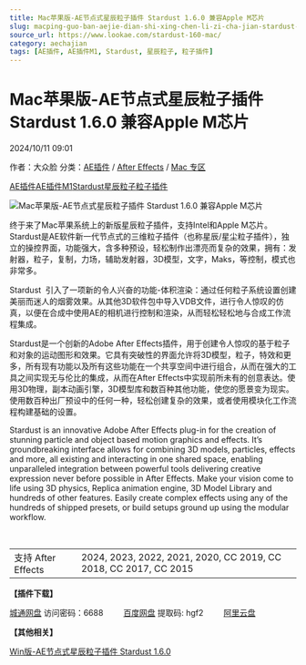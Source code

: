 ```yaml
---
title: Mac苹果版-AE节点式星辰粒子插件 Stardust 1.6.0 兼容Apple M芯片
slug: macping-guo-ban-aejie-dian-shi-xing-chen-li-zi-cha-jian-stardust-1-6-0-jian-rong-apple-mxin-pian
source_url: https://www.lookae.com/stardust-160-mac/
category: aechajian
tags: [AE插件, AE插件M1, Stardust, 星辰粒子, 粒子插件]
---
```

# Mac苹果版-AE节点式星辰粒子插件 Stardust 1.6.0 兼容Apple M芯片

2024/10/11 09:01

作者：大众脸
分类：[AE插件](https://www.lookae.com/after-effects/aechajian/) / [After Effects](https://www.lookae.com/after-effects/) / [Mac 专区](https://www.lookae.com/mac-osx/)

[AE插件](https://www.lookae.com/tag/ae%e6%8f%92%e4%bb%b6/)[AE插件M1](https://www.lookae.com/tag/aem1/)[Stardust](https://www.lookae.com/tag/stardust/)[星辰粒子](https://www.lookae.com/tag/%e6%98%9f%e8%be%b0%e7%b2%92%e5%ad%90/)[粒子插件](https://www.lookae.com/tag/%e7%b2%92%e5%ad%90%e6%8f%92%e4%bb%b6/)

![Mac苹果版-AE节点式星辰粒子插件 Stardust 1.6.0 兼容Apple M芯片](https://www.lookae.com/wp-content/uploads/2020/06/Stardust-16.jpg "Mac苹果版-AE节点式星辰粒子插件 Stardust 1.6.0 兼容Apple M芯片-LookAE.com")

终于来了Mac苹果系统上的新版星辰粒子插件，支持Intel和Apple M芯片。Stardust是AE软件新一代节点式的三维粒子插件（也称星辰/星尘粒子插件），独立的操控界面，功能强大，含多种预设，轻松制作出漂亮而复杂的效果，拥有：发射器，粒子，复制，力场，辅助发射器，3D模型，文字，Maks，等控制，模式也非常多。

Stardust  引入了一项新的令人兴奋的功能-体积渲染：通过任何粒子系统设置创建美丽而迷人的烟雾效果。从其他3D软件包中导入VDB文件，进行令人惊叹的仿真，以便在合成中使用AE的相机进行控制和渲染，从而轻松轻松地与合成工作流程集成。

Stardust是一个创新的Adobe After Effects插件，用于创建令人惊叹的基于粒子和对象的运动图形和效果。它具有突破性的界面允许将3D模型，粒子，特效和更多，所有现有功能以及所有这些功能在一个共享空间中进行组合，从而在强大的工具之间实现无与伦比的集成，从而在After Effects中实现前所未有的创意表达。使用3D物理，副本动画引擎，3D模型库和数百种其他功能，使您的愿景变为现实。使用数百种出厂预设中的任何一种，轻松创建复杂的效果，或者使用模块化工作流程构建基础的设置。

Stardust is an innovative Adobe After Effects plug-in for the creation of stunning particle and object based motion graphics and effects. It’s groundbreaking interface allows for combining 3D models, particles, effects and more, all existing and interacting in one shared space, enabling unparalleled integration between powerful tools delivering creative expression never before possible in After Effects. Make your vision come to life using 3D physics, Replica animation engine, 3D Model Library and hundreds of other features. Easily create complex effects using any of the hundreds of shipped presets, or build setups ground up using the modular workflow.

[﻿﻿﻿](https://cloud.video.taobao.com/play/u/null/p/1/e/6/t/1/477795106304.mp4)

|  |  |
| --- | --- |
| 支持 After Effects | 2024, 2023, 2022, 2021, 2020, CC 2019, CC 2018, CC 2017, CC 2015 |

**【插件下载】**

[城通网盘](https://url70.ctfile.com/f/2827370-1382737846-b53756?p=4431) 访问密码：6688         [百度网盘](https://pan.baidu.com/s/1odn9YlDlXZgeOiIS5lGofQ?pwd=hgf2) 提取码: hgf2         [阿里云盘](https://www.alipan.com/s/a8X3PaQaSXf)

**【其他相关】**

[Win版-AE节点式星辰粒子插件 Stardust 1.6.0](https://www.lookae.com/stardust-160c/)

